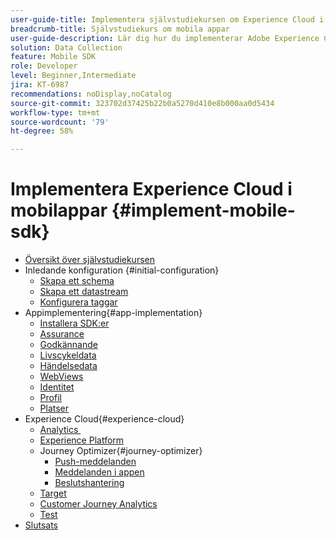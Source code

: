 ```yaml
---
user-guide-title: Implementera självstudiekursen om Experience Cloud i mobila appar
breadcrumb-title: Självstudiekurs om mobila appar
user-guide-description: Lär dig hur du implementerar Adobe Experience Cloud-program i mobila appar med Experience Platform Mobile SDK.
solution: Data Collection
feature: Mobile SDK
role: Developer
level: Beginner,Intermediate
jira: KT-6987
recommendations: noDisplay,noCatalog
source-git-commit: 323702d37425b22b0a5270d410e8b000aa0d5434
workflow-type: tm+mt
source-wordcount: '79'
ht-degree: 58%

---
```



# Implementera Experience Cloud i mobilappar {#implement-mobile-sdk}

+ [Översikt över självstudiekursen](overview.md)
+ Inledande konfiguration {#initial-configuration}
   + [Skapa ett schema](create-schema.md)
   + [Skapa ett datastream](create-datastream.md)
   + [Konfigurera taggar](configure-tags.md)
+ Appimplementering{#app-implementation}
   + [Installera SDK:er](install-sdks.md)
   + [Assurance](assurance.md)
   + [Godkännande](consent.md)
   + [Livscykeldata](lifecycle-data.md)
   + [Händelsedata](events.md)
   + [WebViews](web-views.md)
   + [Identitet](identity.md)
   + [Profil](profile.md)
   + [Platser](places.md)
+ Experience Cloud{#experience-cloud}
   + [Analytics &#x200B;](analytics.md)
   + [Experience Platform](platform.md)
   + Journey Optimizer{#journey-optimizer}
      + [Push-meddelanden](journey-optimizer-push.md)
      + [Meddelanden i appen](journey-optimizer-inapp.md)
      + [Beslutshantering](journey-optimizer-offers.md)
   + [Target](target.md)
   + [Customer Journey Analytics](customer-journey-analytics.md)
   + [Test](test.md)
+ [Slutsats](conclusion.md)

